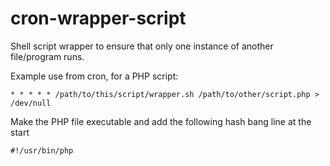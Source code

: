cron-wrapper-script
===================

Shell script wrapper to ensure that only one instance of another file/program runs.

Example use from cron, for a PHP script:

    * * * * * /path/to/this/script/wrapper.sh /path/to/other/script.php > /dev/null


Make the PHP file executable and add the following hash bang line at the start

    #!/usr/bin/php
